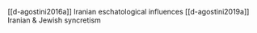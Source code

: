 [[d-agostini2016a]] Iranian eschatological influences
[[d-agostini2019a]] Iranian & Jewish syncretism 